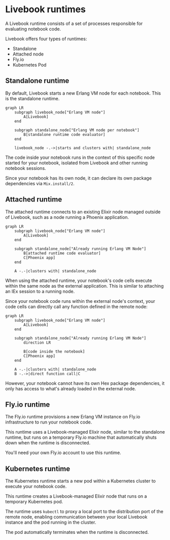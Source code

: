 # Livebook runtimes

A Livebook runtime consists of a set of processes responsible for evaluating notebook code.

Livebook offers four types of runtimes:

- Standalone
- Attached node
- Fly.io
- Kubernetes Pod

## Standalone runtime

By default, Livebook starts a new Erlang VM node for each notebook. This is the standalone runtime.

```mermaid
graph LR
    subgraph livebook_node["Erlang VM node"]
        A[Livebook]
    end

    subgraph standalone_node["Erlang VM node per notebook"]
        B[standalone runtime code evaluator]
    end

    livebook_node -.->|starts and clusters with| standalone_node
```

The code inside your notebook runs in the context of this specific node started for your notebook, isolated from Livebook and other running notebook sessions.

Since your notebook has its own node, it can declare its own package dependencies via `Mix.install/2`.

## Attached runtime

The attached runtime connects to an existing Elixir node managed outside of Livebook, such as a node running a Phoenix application.

```mermaid
graph LR
    subgraph livebook_node["Erlang VM node"]
        A[Livebook]
    end

    subgraph standalone_node["Already running Erlang VM Node"]
        B[attached runtime code evaluator]
        C[Phoenix app]
    end

    A -.-|clusters with| standalone_node
```

When using the attached runtime, your notebook's code cells execute within the same node as the external application. This is similar to attaching an IEx session to a running node.

Since your notebook code runs within the external node's context, your code cells can directly call any function defined in the remote node:

```mermaid
graph LR
    subgraph livebook_node["Erlang VM node"]
        A[Livebook]
    end

    subgraph standalone_node["Already running Erlang VM Node"]
        direction LR

        B[code inside the notebook]
        C[Phoenix app]
    end

    A -.-|clusters with| standalone_node
    B -.->|direct function call|C
```

However, your notebook cannot have its own Hex package dependencies, it only has access to what's already loaded in the external node.

## Fly.io runtime

The Fly.io runtime provisions a new Erlang VM instance on Fly.io infrastructure to run your notebook code.

This runtime uses a Livebook-managed Elixir node, similar to the standalone runtime, but runs on a temporary Fly.io machine that automatically shuts down when the runtime is disconnected.

You'll need your own Fly.io account to use this runtime.

## Kubernetes runtime

The Kubernetes runtime starts a new pod within a Kubernetes cluster to execute your notebook code.

This runtime creates a Livebook-managed Elixir node that runs on a temporary Kubernetes pod.

The runtime uses `kubectl` to proxy a local port to the distribution port of the remote node, enabling communication between your local Livebook instance and the pod running in the cluster.

The pod automatically terminates when the runtime is disconnected.

